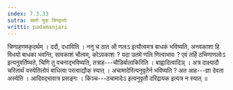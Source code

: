 ```yaml
---
index: 7.3.33
sutra: आतो युक् चिण्कृतोः
vritti: padamanjari
---
```


 चिण्ग्रहणमकृदर्थम् । ददौ, दधाविति । ननु च ठात औ णलःऽ इत्यौत्वमत्र बाधकं भविष्यति, अनवकाशा हि विधयो बाधका भवन्ति, सावकाशं चौत्वम्, कोऽवकाशः ? यदा उतमे णलि णित्वाभावः ? एवं तर्हि ठचिणाणलोःऽ इत्यनुवर्तिष्यते, चिणि तु वचनाद्भविष्यति, तत्राह---चौडिर्बालाकिरिति । बाह्वादित्वादिञ् । अत्र दाक्ष्यादौ चरितार्थं यस्येतिलोपं बाधित्वा परत्वाद्यौक् स्यात् । अचामादेरित्यनुवृतेर्न भविष्यति ? अत आह---ज्ञा देवता अस्येति । आदिवद्भावात्र प्रसङ्गः । किञ्च---ठचामादेःऽ इत्यनुवृतौ दरिद्रायक इत्यत्र न स्यात् ॥